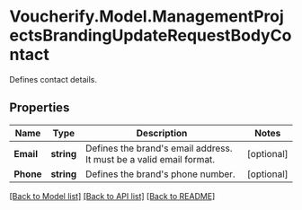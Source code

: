 # Voucherify.Model.ManagementProjectsBrandingUpdateRequestBodyContact
Defines contact details.

## Properties

Name | Type | Description | Notes
------------ | ------------- | ------------- | -------------
**Email** | **string** | Defines the brand&#39;s email address. It must be a valid email format. | [optional] 
**Phone** | **string** | Defines the brand&#39;s phone number. | [optional] 

[[Back to Model list]](../README.md#documentation-for-models) [[Back to API list]](../README.md#documentation-for-api-endpoints) [[Back to README]](../README.md)

